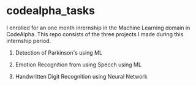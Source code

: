 # codealpha_tasks
I enrolled for an one month inrernship in the Machine Learning domain in CodeAlpha. This repo consists of the three projects I made during this internship period.

1. Detection of Parkinson's using ML
  
2. Emotion Recognition from using Specch using ML
  
3. Handwritten Digit Recognition using Neural Network
